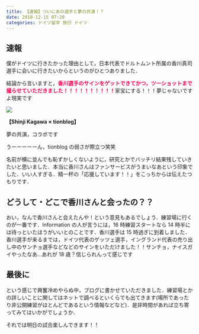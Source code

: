 ```yaml
---
title: 【速報】ついにあの選手と夢の共演！？
date: 2018-12-15 07:20
categories: ドイツ留学 旅行 ドイツ
---
```


## 速報

僕がドイツに行きたかった理由として，日本代表でドルトムント所属の香川真司選手に会いに行きたいからというのがひとつありました．

結論から言いますと，<span style="font-weight: bold; color: #ec004c">香川選手のサインをゲットできてかつ，ツーショットまで撮らせていただきました！！！！！！！！！！</span>家宝にする！！！夢じゃないですよ現実です

<img src="/posts/20181215_meet_with_shinji_kagawa/twoshot.jpg">

**【Shinji Kagawa × tionblog】**

夢の共演，コラボです

うーーーーーん，tionblog の弱さが際立つ笑笑

名前が横に並んでも恥ずかしくないように，研究とかでバッチリ結果残していきたいと思いました．本当に香川さんはファンサービスがうまいなあという印象でした．いい人すぎる．精一杯の「応援しています！！」をこっちからは伝えたつもりです．

## どうして・どこで香川さんと会ったの？？

おい，なんで香川さんと会えたんや！という意見もあるでしょう．練習場に行くのが一番です．Information の人が言うには，16 時練習スタートなら 14 時半には待っといたほうがいいとのことです．香川選手は 15 時過ぎに到着しました．香川選手が来るまでは，ドイツ代表のゲッツェ選手，イングランド代表の売り出し中のサンチョ選手などなどのサインをいただけました！！サンチョ，ナイスガイやったなあ…あれが 18 歳？信じられんって感じです

## 最後に

という感じで興奮冷めやらぬ中，ブログに書かせていただきました．練習場とかの詳しいことに関してはネットで調べるといくらでも出てきます(場所であったり非公開練習がほとんどであるという情報などなど)．是非時間があれば立ち寄ってみてはいかがでしょうか．

それでは明日の試合楽しんできます！！
